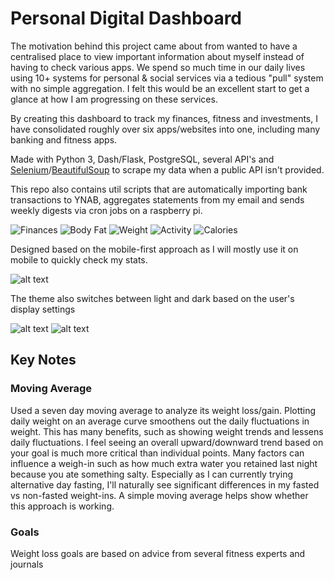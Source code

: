 # Personal Digital Dashboard

The motivation behind this project came about from wanted to have a centralised place to view important information about myself instead of having to check various apps. We spend so much time in our daily lives using 10+ systems for personal & social services via a tedious "pull" system with no simple aggregation. I felt this would be an excellent start to get a glance at how I am progressing on these services. 

By creating this dashboard to track my finances, fitness and investments, I have consolidated roughly over six apps/websites into one, including many banking and fitness apps. 

Made with Python 3, Dash/Flask, PostgreSQL, several API's and [Selenium](https://github.com/SeleniumHQ/selenium/tree/master/py)/[BeautifulSoup](https://www.crummy.com/software/BeautifulSoup/) to scrape my data when a public API isn't provided.

This repo also contains util scripts that are automatically importing bank transactions to YNAB, aggregates statements from my email and sends weekly digests via cron jobs on a raspberry pi.

![Finances](https://i.imgur.com/8gu92qa.jpg)
![Body Fat](https://i.imgur.com/8vKcXgu.jpg)
![Weight](https://i.imgur.com/4rfBdha.jpg)
![Activity](https://i.imgur.com/xqHQkWE.jpg)
![Calories](https://i.imgur.com/sWnmab5.jpg)

Designed based on the mobile-first approach as I will mostly use it on mobile to quickly check my stats.

![alt text](https://i.imgur.com/HVZdPfD.jpg "Logo Title Text 1")


The theme also switches between light and dark based on the user's display settings

![alt text](https://i.imgur.com/TgFDKth.jpg "Logo Title Text 1")
![alt text](https://i.imgur.com/TYg2Qau.jpg "Logo Title Text 1")

## Key Notes

### Moving Average
Used a seven day moving average to analyze its weight loss/gain. Plotting daily weight on an average curve smoothens out the daily fluctuations in weight. This has many benefits, such as showing weight trends and lessens daily fluctuations. I feel seeing an overall upward/downward trend based on your goal is much more critical than individual points. Many factors can influence a weigh-in such as how much extra water you retained last night because you ate something salty. Especially as I can currently trying alternative day fasting, I'll naturally see significant differences in my fasted vs non-fasted weight-ins. A simple moving average helps show whether this approach is working.

### Goals
Weight loss goals are based on advice from several fitness experts and journals 
